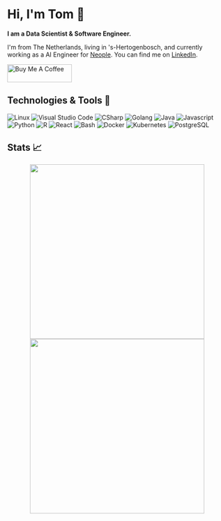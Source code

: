 # Hi, I'm Tom 👋

**I am a Data Scientist & Software Engineer.**

I'm from The Netherlands, living in 's-Hertogenbosch, and currently working as a AI Engineer for [Neople](https://www.neople.io/). You can find me on [LinkedIn](https://www.linkedin.com/in/tom-de-wildt/).

<a href="https://www.buymeacoffee.com/tomdewildt" target="_blank"><img src="https://cdn.buymeacoffee.com/buttons/v2/default-blue.png" alt="Buy Me A Coffee" style="height: 41px !important;width: 148px !important;" ></a>

## Technologies & Tools 🔧

![Linux](https://img.shields.io/badge/OS-Linux-informational?style=flat&logo=linux&logoColor=white&color=0396c7)
![Visual Studio Code](https://img.shields.io/badge/Editor-Visual_Studio_Code-informational?style=flat&logo=visual-studio-code&logoColor=white&color=0396c7)
![CSharp](https://img.shields.io/badge/Code-CSharp-informational?style=flat&logo=csharp&logoColor=white&color=0396c7)
![Golang](https://img.shields.io/badge/Code-Golang-informational?style=flat&logo=go&logoColor=white&color=0396c7)
![Java](https://img.shields.io/badge/Code-Java-informational?style=flat&logo=java&logoColor=white&color=0396c7)
![Javascript](https://img.shields.io/badge/Code-Javascript-informational?style=flat&logo=javascript&logoColor=white&color=0396c7)
![Python](https://img.shields.io/badge/Code-Python-informational?style=flat&logo=python&logoColor=white&color=0396c7)
![R](https://img.shields.io/badge/Code-R-informational?style=flat&logo=r&logoColor=white&color=0396c7)
![React](https://img.shields.io/badge/Code-React-informational?style=flat&logo=react&logoColor=white&color=0396c7)
![Bash](https://img.shields.io/badge/Shell-Bash-informational?style=flat&logo=gnu-bash&logoColor=white&color=0396c7)
![Docker](https://img.shields.io/badge/Tools-Docker-informational?style=flat&logo=docker&logoColor=white&color=0396c7)
![Kubernetes](https://img.shields.io/badge/Tools-Kubernetes-informational?style=flat&logo=kubernetes&logoColor=white&color=0396c7)
![PostgreSQL](https://img.shields.io/badge/Tools-PostgreSQL-informational?style=flat&logo=postgresql&logoColor=white&color=0396c7)

## Stats 📈

<div align="center">
  <img src="https://github-readme-stats.vercel.app/api?username=tomdewildt&theme=default&locale=en&show_icons=true&title_color=0396c7&text_color=151515&icon_color=0396c7&border_color=e4e2e2&bg_color=ffffff" width=400 />
  <img src="https://streak-stats.demolab.com/?user=tomdewildt&theme=default&locale=en&currStreakNum=151515&currStreakLabel=0396c7&sideNums=151515&sideLabels=151515&dates=464646&fire=0396c7&ring=0396c7&stroke=e4e2e2&border=e4e2e2&background=ffffff" width=400 />
</div>
